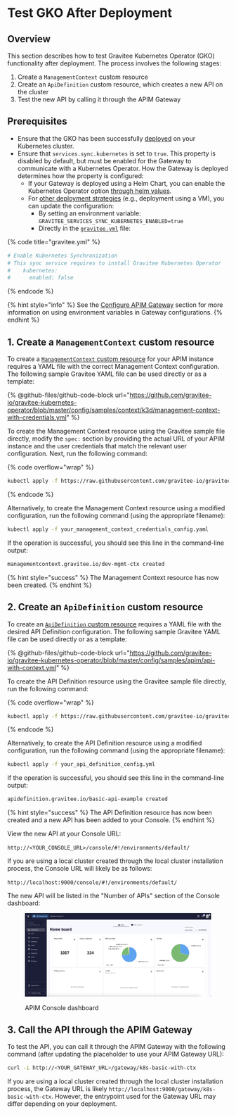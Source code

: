 # Test GKO After Deployment

## Overview

This section describes how to test Gravitee Kubernetes Operator (GKO) functionality after deployment. The process involves the following stages:

1. Create a `ManagementContext` custom resource
2. Create an `ApiDefinition` custom resource, which creates a new API on the cluster
3. Test the new API by calling it through the APIM Gateway

## Prerequisites

* Ensure that the GKO has been successfully [deployed](../../getting-started/install-guides/install-on-kubernetes/install-gravitee-kubernetes-operator.md) on your Kubernetes cluster.
* Ensure that `services.sync.kubernetes` is set to `true`. This property is disabled by default, but must be enabled for the Gateway to communicate with a Kubernetes Operator. How the Gateway is deployed determines how the property is configured:
  * If your Gateway is deployed using a Helm Chart, you can enable the Kubernetes Operator option [through helm values](../../getting-started/install-guides/install-on-kubernetes/configure-helm-chart.md#gravitee-gateway).
  * For [other deployment strategies](../../getting-started/install-guides/) (e.g., deployment using a VM), you can update the configuration:
    * By setting an environment variable: `GRAVITEE_SERVICES_SYNC_KUBERNETES_ENABLED=true`
    * Directly in the [`gravitee.yml`](https://github.com/gravitee-io/gravitee-api-management/blob/master/gravitee-apim-gateway/gravitee-apim-gateway-standalone/gravitee-apim-gateway-standalone-distribution/src/main/resources/config/gravitee.yml#L264) file:

{% code title="gravitee.yml" %}
```yaml
# Enable Kubernetes Synchronization
# This sync service requires to install Gravitee Kubernetes Operator
#    kubernetes:
#      enabled: false
```
{% endcode %}

{% hint style="info" %}
See the [Configure APIM Gateway](../../getting-started/configuration/the-gravitee-api-gateway/) section for more information on using environment variables in Gateway configurations.
{% endhint %}

## 1. Create a `ManagementContext` custom resource

To create a [`ManagementContext` custom resource](custom-resource-definitions/managementcontext-resource.md) for your APIM instance requires a YAML file with the correct Management Context configuration. The following sample Gravitee YAML file can be used directly or as a template:

{% @github-files/github-code-block url="https://github.com/gravitee-io/gravitee-kubernetes-operator/blob/master/config/samples/context/k3d/management-context-with-credentials.yml" %}

To create the Management Context resource using the Gravitee sample file directly, modify the `spec:` section by providing the actual URL of your APIM instance and the user credentials that match the relevant user configuration. Next, run the following command:

{% code overflow="wrap" %}
```sh
kubectl apply -f https://raw.githubusercontent.com/gravitee-io/gravitee-kubernetes-operator/master/config/samples/context/k3d/management-context-with-credentials.yml
```
{% endcode %}

Alternatively, to create the Management Context resource using a modified configuration, run the following command (using the appropriate filename):

```sh
kubectl apply -f your_management_context_credentials_config.yaml
```

If the operation is successful, you should see this line in the command-line output:

```sh
managementcontext.gravitee.io/dev-mgmt-ctx created
```

{% hint style="success" %}
The Management Context resource has now been created.
{% endhint %}

## 2. Create an `ApiDefinition` custom resource

To create an [`ApiDefinition` custom resource](custom-resource-definitions/apidefinition-crd.md) requires a YAML file with the desired API Definition configuration. The following sample Gravitee YAML file can be used directly or as a template:

{% @github-files/github-code-block url="https://github.com/gravitee-io/gravitee-kubernetes-operator/blob/master/config/samples/apim/api-with-context.yml" %}

To create the API Definition resource using the Gravitee sample file directly, run the following command:

{% code overflow="wrap" %}
```sh
kubectl apply -f https://raw.githubusercontent.com/gravitee-io/gravitee-kubernetes-operator/master/config/samples/apim/api-with-context.yml
```
{% endcode %}

Alternatively, to create the API Definition resource using a modified configuration, run the following command (using the appropriate filename):

```sh
kubectl apply -f your_api_definition_config.yml
```

If the operation is successful, you should see this line in the command-line output:

```sh
apidefinition.gravitee.io/basic-api-example created
```

{% hint style="success" %}
The API Definition resource has now been created and a new API has been added to your Console.
{% endhint %}

View the new API at your Console URL:

`http://<YOUR_CONSOLE_URL>/console/#!/environments/default/`

If you are using a local cluster created through the local cluster installation process, the Console URL will likely be as follows:

`http://localhost:9000/console/#!/environments/default/`

The new API will be listed in the "Number of APIs" section of the Console dashboard:

<figure><img src="../../.gitbook/assets/Screenshot 2023-07-06 at 9.19.26 PM.png" alt=""><figcaption><p>APIM Console dashboard</p></figcaption></figure>

## 3. Call the API through the APIM Gateway

To test the API, you can call it through the APIM Gateway with the following command (after updating the placeholder to use your APIM Gateway URL):

```sh
curl -i http://<YOUR_GATEWAY_URL>/gateway/k8s-basic-with-ctx
```

If you are using a local cluster created through the local cluster installation process, the Gateway URL is likely `http://localhost:9000/gateway/k8s-basic-with-ctx`. However, the entrypoint used for the Gateway URL may differ depending on your deployment.
